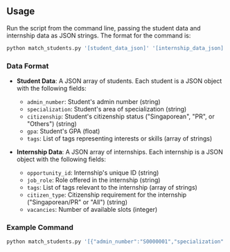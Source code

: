 ## Usage

Run the script from the command line, passing the student data and internship data as JSON strings. The format for the command is:

```bash
python match_students.py '[student_data_json]' '[internship_data_json]'
```

### Data Format

- **Student Data**: A JSON array of students. Each student is a JSON object with the following fields:

  - `admin_number`: Student's admin number (string)
  - `specialization`: Student's area of specialization (string)
  - `citizenship`: Student's citizenship status ("Singaporean", "PR", or "Others") (string)
  - `gpa`: Student's GPA (float)
  - `tags`: List of tags representing interests or skills (array of strings)

- **Internship Data**: A JSON array of internships. Each internship is a JSON object with the following fields:
  - `opportunity_id`: Internship's unique ID (string)
  - `job_role`: Role offered in the internship (string)
  - `tags`: List of tags relevant to the internship (array of strings)
  - `citizen_type`: Citizenship requirement for the internship ("Singaporean/PR" or "All") (string)
  - `vacancies`: Number of available slots (integer)

### Example Command

```bash
python match_students.py '[{"admin_number":"S0000001","specialization":"Software","citizenship":"Singaporean","gpa":3.8,"tags":["Java", "Web Development"]}]'/////'[{"opportunity_id":"INT001","job_role":"Software Developer","tags":["Java", "System Architecture"],"citizen_type":"Singaporean/PR","vacancies":2}]'
```
